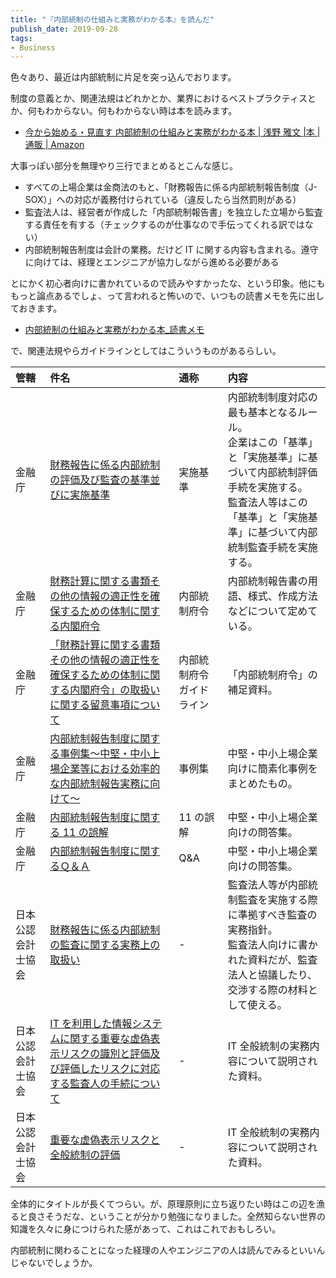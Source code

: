 ```yaml
---
title: "『内部統制の仕組みと実務がわかる本』を読んだ"
publish_date: 2019-09-28
tags:
- Business
---
```


色々あり、最近は内部統制に片足を突っ込んでおります。

制度の意義とか、関連法規はどれかとか、業界におけるベストプラクティスとか、何もわからない。何もわからない時は本を読みます。

- [今から始める・見直す 内部統制の仕組みと実務がわかる本 | 浅野 雅文 |本 | 通販 | Amazon](https://www.amazon.co.jp/dp/4502295817)

大事っぽい部分を無理やり三行でまとめるとこんな感じ。

- すべての上場企業は金商法のもと、「財務報告に係る内部統制報告制度（J-SOX）」への対応が義務付けられている（違反したら当然罰則がある）
- 監査法人は、経営者が作成した「内部統制報告書」を独立した立場から監査する責任を有する（チェックするのが仕事なので手伝ってくれる訳ではない）
- 内部統制報告制度は会計の業務。だけど IT
  に関する内容も含まれる。遵守に向けては、経理とエンジニアが協力しながら進める必要がある

とにかく初心者向けに書かれているので読みやすかったな、という印象。他にももっと論点あるでしょ、って言われると怖いので、いつもの読書メモを先に出しておきます。

- [内部統制の仕組みと実務がわかる本_読書メモ](https://gist.github.com/gushernobindsme/e5f6a428b62965b5fa9d60f1cb2694de)

で、関連法規やらガイドラインとしてはこういうものがあるらしい。

| 管轄               | 件名                                                                                                                                                                                        | 通称                     | 内容                                                                                                                                                                                                 |
| :----------------- | :------------------------------------------------------------------------------------------------------------------------------------------------------------------------------------------ | :----------------------- | :--------------------------------------------------------------------------------------------------------------------------------------------------------------------------------------------------- |
| 金融庁             | [財務報告に係る内部統制の評価及び監査の基準並びに実施基準](https://www.fsa.go.jp/singi/singi_kigyou/tosin/20110330/01.pdf)                                                                  | 実施基準                 | 内部統制制度対応の最も基本となるルール。<br/>企業はこの「基準」と「実施基準」に基づいて内部統制評価手続を実施する。<br/>監査法人等はこの「基準」と「実施基準」に基づいて内部統制監査手続を実施する。 |
| 金融庁             | [財務計算に関する書類その他の情報の適正性を確保するための体制に関する内閣府令](https://elaws.e-gov.go.jp/search/elawsSearch/elaws_search/lsg0500/detail?lawId=419M60000002062&openerCode=1) | 内部統制府令             | 内部統制報告書の用語、様式、作成方法などについて定めている。                                                                                                                                         |
| 金融庁             | [「財務計算に関する書類その他の情報の適正性を確保するための体制に関する内閣府令」の取扱いに関する留意事項について](https://www.fsa.go.jp/common/law/kaiji/13.pdf)                           | 内部統制府令ガイドライン | 「内部統制府令」の補足資料。                                                                                                                                                                         |
| 金融庁             | [内部統制報告制度に関する事例集〜中堅・中小上場企業等における効率的な内部統制報告実務に向けて〜](https://www.fsa.go.jp/news/22/sonota/20110331-10/01.pdf)                                   | 事例集                   | 中堅・中小上場企業向けに簡素化事例をまとめたもの。                                                                                                                                                   |
| 金融庁             | [内部統制報告制度に関する 11 の誤解](https://www.fsa.go.jp/news/19/syouken/20080311-1/01.pdf)                                                                                               | 11 の誤解                | 中堅・中小上場企業向けの問答集。                                                                                                                                                                     |
| 金融庁             | [内部統制報告制度に関するＱ＆Ａ](https://www.fsa.go.jp/common/law/kaiji/13a.pdf)                                                                                                            | Q&A                      | 中堅・中小上場企業向けの問答集。                                                                                                                                                                     |
| 日本公認会計士協会 | [財務報告に係る内部統制の監査に関する実務上の取扱い](https://jicpa.or.jp/specialized_field/publication/files/2-8-82-2-120615.pdf)                                                           | -                        | 監査法人等が内部統制監査を実施する際に準拠すべき監査の実務指針。<br/>監査法人向けに書かれた資料だが、監査法人と協議したり、交渉する際の材料として使える。                                            |
| 日本公認会計士協会 | [IT を利用した情報システムに関する重要な虚偽表示リスクの識別と評価及び評価したリスクに対応する監査人の手続について](https://jicpa.or.jp/specialized_field/files/0-10-6-2b-20111222.pdf)     | -                        | IT 全般統制の実務内容について説明された資料。                                                                                                                                                        |
| 日本公認会計士協会 | [重要な虚偽表示リスクと全般統制の評価](https://jicpa.or.jp/specialized_field/files/2-10-46-2-20141007.pdf)                                                                                  | -                        | IT 全般統制の実務内容について説明された資料。                                                                                                                                                        |

全体的にタイトルが長くてつらい。が、原理原則に立ち返りたい時はこの辺を漁ると良さそうだな、ということが分かり勉強になりました。全然知らない世界の知識を久々に身につけられた感があって、これはこれでおもしろい。

内部統制に関わることになった経理の人やエンジニアの人は読んでみるといいんじゃないでしょうか。
